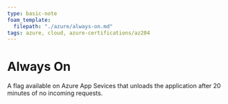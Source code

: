 ```yaml
---
type: basic-note
foam_template:
  filepath: "./azure/always-on.md"
tags: azure, cloud, azure-certifications/az204
---
```


# Always On

A flag available on Azure App Sevices that unloads the application after 20 minutes of no incoming requests.
